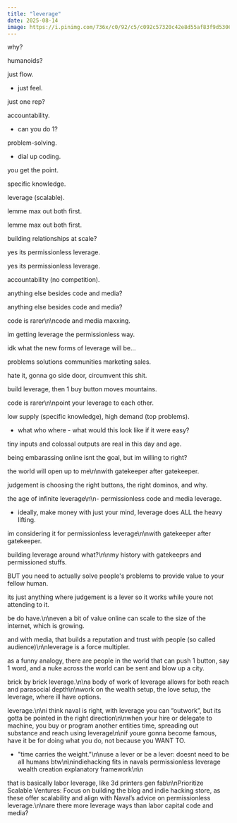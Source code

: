 ```yaml
---
title: "leverage"
date: 2025-08-14
image: https://i.pinimg.com/736x/c0/92/c5/c092c57320c42e8d55af83f9d5306314.jpg
---
```


why?

humanoids?

just flow.

- just feel.

just one rep?

accountability.

- can you do 1?

problem-solving.

- dial up coding.

you get the point.

specific knowledge.

leverage (scalable).

lemme max out both first.

lemme max out both first.

building relationships at scale?

yes its permissionless leverage.

yes its permissionless leverage.

accountability (no competition).

anything else besides code and media?

anything else besides code and media?

code is rarer\n\ncode and media maxxing.

im getting leverage the permissionless way.

idk what the new forms of leverage will be...

problems solutions communities marketing sales.

hate it, gonna go side door, circumvent this shit.

build leverage, then 1 buy button moves mountains.

code is rarer\n\npoint your leverage to each other.

low supply (specific knowledge), high demand (top problems).

- what who where - what would this look like if it were easy?

tiny inputs and colossal outputs are real in this day and age.

being embarassing online isnt the goal, but im willing to right?

the world will open up to me\n\nwith gatekeeper after gatekeeper.

judgement is choosing the right buttons, the right dominos, and why.

the age of infinite leverage\n\n- permissionless code and media leverage.

- ideally, make money with just your mind, leverage does ALL the heavy lifting.

im considering it for permissionless leverage\n\nwith gatekeeper after gatekeeper.

building leverage around what?\n\nmy history with gatekeeprs and permissioned stuffs.

BUT you need to actually solve people's problems to provide value to your fellow human.

its just anything where judgement is a lever so it works while youre not attending to it.

be do have.\n\neven a bit of value online can scale to the size of the internet, which is growing.

and with media, that builds a reputation and trust with people (so called audience)\n\nleverage is a force multipler.

as a funny analogy, there are people in the world that can push 1 button, say 1 word, and a nuke across the world can be sent and blow up a city.

brick by brick leverage.\n\na body of work of leverage allows for both reach and parasocial depth\n\nwork on the wealth setup, the love setup, the leverage, where ill have options.

leverage.\n\ni think naval is right, with leverage you can “outwork”, but its gotta be pointed in the right direction\n\nwhen your hire or delegate to machine, you buy or program another entities time, spreading out substance and reach using leverage\n\nif youre gonna become famous, have it be for doing what you do, not because you WANT TO.

- "time carries the weight."\n\nuse a lever or be a lever: doesnt need to be all humans btw\n\nindiehacking fits in navals permissionless leverage wealth creation explanatory framework\n\n

that is basically labor leverage, like 3d printers gen fab\n\nPrioritize Scalable Ventures: Focus on building the blog and indie hacking store, as these offer scalability and align with Naval’s advice on permissionless leverage.\n\nare there more leverage ways than labor capital code and media?
